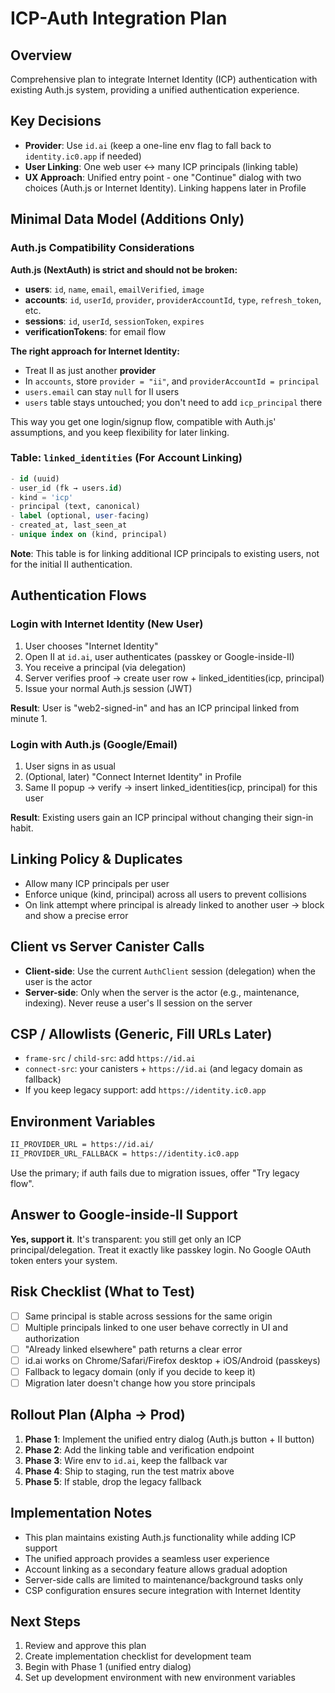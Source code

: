 # ICP-Auth Integration Plan

## Overview

Comprehensive plan to integrate Internet Identity (ICP) authentication with existing Auth.js system, providing a unified authentication experience.

## Key Decisions

- **Provider**: Use `id.ai` (keep a one-line env flag to fall back to `identity.ic0.app` if needed)
- **User Linking**: One web user ↔ many ICP principals (linking table)
- **UX Approach**: Unified entry point - one "Continue" dialog with two choices (Auth.js or Internet Identity). Linking happens later in Profile

## Minimal Data Model (Additions Only)

### Auth.js Compatibility Considerations

**Auth.js (NextAuth) is strict and should not be broken:**

- **users**: `id`, `name`, `email`, `emailVerified`, `image`
- **accounts**: `id`, `userId`, `provider`, `providerAccountId`, `type`, `refresh_token`, etc.
- **sessions**: `id`, `userId`, `sessionToken`, `expires`
- **verificationTokens**: for email flow

**The right approach for Internet Identity:**

- Treat II as just another **provider**
- In `accounts`, store `provider = "ii"`, and `providerAccountId = principal`
- `users.email` can stay `null` for II users
- `users` table stays untouched; you don't need to add `icp_principal` there

This way you get one login/signup flow, compatible with Auth.js' assumptions, and you keep flexibility for later linking.

### Table: `linked_identities` (For Account Linking)

```sql
- id (uuid)
- user_id (fk → users.id)
- kind = 'icp'
- principal (text, canonical)
- label (optional, user-facing)
- created_at, last_seen_at
- unique index on (kind, principal)
```

**Note**: This table is for linking additional ICP principals to existing users, not for the initial II authentication.

## Authentication Flows

### Login with Internet Identity (New User)

1. User chooses "Internet Identity"
2. Open II at `id.ai`, user authenticates (passkey or Google-inside-II)
3. You receive a principal (via delegation)
4. Server verifies proof → create user row + linked_identities(icp, principal)
5. Issue your normal Auth.js session (JWT)

**Result**: User is "web2-signed-in" and has an ICP principal linked from minute 1.

### Login with Auth.js (Google/Email)

1. User signs in as usual
2. (Optional, later) "Connect Internet Identity" in Profile
3. Same II popup → verify → insert linked_identities(icp, principal) for this user

**Result**: Existing users gain an ICP principal without changing their sign-in habit.

## Linking Policy & Duplicates

- Allow many ICP principals per user
- Enforce unique (kind, principal) across all users to prevent collisions
- On link attempt where principal is already linked to another user → block and show a precise error

## Client vs Server Canister Calls

- **Client-side**: Use the current `AuthClient` session (delegation) when the user is the actor
- **Server-side**: Only when the server is the actor (e.g., maintenance, indexing). Never reuse a user's II session on the server

## CSP / Allowlists (Generic, Fill URLs Later)

- `frame-src` / `child-src`: add `https://id.ai`
- `connect-src`: your canisters + `https://id.ai` (and legacy domain as fallback)
- If you keep legacy support: add `https://identity.ic0.app`

## Environment Variables

```bash
II_PROVIDER_URL = https://id.ai/
II_PROVIDER_URL_FALLBACK = https://identity.ic0.app
```

Use the primary; if auth fails due to migration issues, offer "Try legacy flow".

## Answer to Google-inside-II Support

**Yes, support it**. It's transparent: you still get only an ICP principal/delegation. Treat it exactly like passkey login. No Google OAuth token enters your system.

## Risk Checklist (What to Test)

- [ ] Same principal is stable across sessions for the same origin
- [ ] Multiple principals linked to one user behave correctly in UI and authorization
- [ ] "Already linked elsewhere" path returns a clear error
- [ ] id.ai works on Chrome/Safari/Firefox desktop + iOS/Android (passkeys)
- [ ] Fallback to legacy domain (only if you decide to keep it)
- [ ] Migration later doesn't change how you store principals

## Rollout Plan (Alpha → Prod)

1. **Phase 1**: Implement the unified entry dialog (Auth.js button + II button)
2. **Phase 2**: Add the linking table and verification endpoint
3. **Phase 3**: Wire env to `id.ai`, keep the fallback var
4. **Phase 4**: Ship to staging, run the test matrix above
5. **Phase 5**: If stable, drop the legacy fallback

## Implementation Notes

- This plan maintains existing Auth.js functionality while adding ICP support
- The unified approach provides a seamless user experience
- Account linking as a secondary feature allows gradual adoption
- Server-side calls are limited to maintenance/background tasks only
- CSP configuration ensures secure integration with Internet Identity

## Next Steps

1. Review and approve this plan
2. Create implementation checklist for development team
3. Begin with Phase 1 (unified entry dialog)
4. Set up development environment with new environment variables
